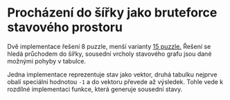 # Procházení do šířky jako bruteforce stavového prostoru

Dvě implementace řešení 8 puzzle, menší varianty [15 puzzle.](https://en.wikipedia.org/wiki/15_puzzle)
Řešení se hledá průchodem do šířky, sousední vrcholy stavového grafu jsou dané možnými pohyby v tabulce.

Jedna implementace reprezentuje stav jako vektor, druhá tabulku nejprve obalí speciální hodnotou `-1` a do vektoru převede až výsledek.
Tohle vede k rozdílné implementaci funkce, která generuje sousední stavy.
